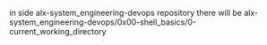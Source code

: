in side alx-system_engineering-devops repository there will be 
alx-system_engineering-devops/0x00-shell_basics/0-current_working_directory
